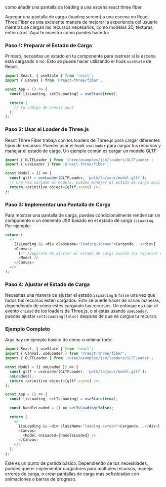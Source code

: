 como añadir una pantalla de loading a una escena react three fiber

Agregar una pantalla de carga (loading screen) a una escena en React Three Fiber es una excelente manera de mejorar la experiencia del usuario mientras se cargan los recursos necesarios, como modelos 3D, texturas, entre otros. Aquí te muestro cómo puedes hacerlo:

### Paso 1: Preparar el Estado de Carga

Primero, necesitas un estado en tu componente para rastrear si la escena está cargando o no. Esto se puede hacer utilizando el hook `useState` de React.

```javascript
import React, { useState } from 'react';
import { Canvas } from '@react-three/fiber';

const App = () => {
  const [isLoading, setIsLoading] = useState(true);

  return (
    // Tu código de Canvas aquí
  );
};
```

### Paso 2: Usar el Loader de Three.js

React Three Fiber trabaja con los loaders de Three.js para cargar diferentes tipos de recursos. Puedes usar el hook `useLoader` para cargar tus recursos y manejar el estado de carga. Un ejemplo común es cargar un modelo GLTF:

```javascript
import { GLTFLoader } from 'three/examples/jsm/loaders/GLTFLoader';
import { useLoader } from '@react-three/fiber';

const Model = () => {
  const gltf = useLoader(GLTFLoader, 'path/to/your/model.gltf');
  // Una vez cargado el modelo, puedes manejar el estado de carga aquí si es necesario
  return <primitive object={gltf.scene} />;
};
```

### Paso 3: Implementar una Pantalla de Carga

Para mostrar una pantalla de carga, puedes condicionalmente renderizar un componente o un elemento JSX basado en el estado de carga `isLoading`. Por ejemplo:

```javascript
return (
  <>
    {isLoading && <div className="loading-screen">Cargando...</div>}
    <Canvas>
      {/* Asegúrate de ajustar el estado de carga cuando tus recursos estén listos */}
      <Model />
    </Canvas>
  </>
);
```

### Paso 4: Ajustar el Estado de Carga

Necesitas una manera de ajustar el estado `isLoading` a `false` una vez que todos tus recursos estén cargados. Esto se puede hacer de varias maneras, dependiendo de cómo estés cargando tus recursos. Un enfoque es usar el evento `onLoad` de los loaders de Three.js, o si estás usando `useLoader`, puedes ajustar `setIsLoading(false)` después de que se cargue tu recurso.

### Ejemplo Completo

Aquí hay un ejemplo básico de cómo combinar todo:

```javascript
import React, { useState } from 'react';
import { Canvas, useLoader } from '@react-three/fiber';
import { GLTFLoader } from 'three/examples/jsm/loaders/GLTFLoader';

const Model = ({ onLoaded }) => {
  const gltf = useLoader(GLTFLoader, 'path/to/your/model.gltf');
  onLoaded();
  return <primitive object={gltf.scene} />;
};

const App = () => {
  const [isLoading, setIsLoading] = useState(true);

  const handleLoaded = () => setIsLoading(false);

  return (
    <>
      {isLoading && <div className="loading-screen">Cargando...</div>}
      <Canvas>
        <Model onLoaded={handleLoaded} />
      </Canvas>
    </>
  );
};
```

Este es un punto de partida básico. Dependiendo de tus necesidades, puedes querer implementar cargadores para múltiples recursos, manejar errores de carga, o crear pantallas de carga más sofisticadas con animaciones o barras de progreso.